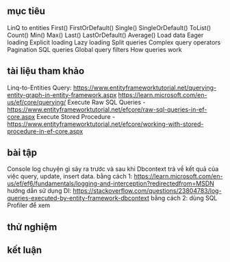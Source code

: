## mục tiêu
  LinQ to entities
    First()
    FirstOrDefault()
    Single()
    SingleOrDefault()
    ToList()
    Count()
    Min()
    Max()
    Last()
    LastOrDefault()
    Average()
  Load data
    Eager loading
    Explicit loading
    Lazy loading
  Split queries
  Complex query operators
  Pagination
  SQL queries
  Global query filters
  How queries work
  
## tài liệu tham khảo
  Linq-to-Entities Query: https://www.entityframeworktutorial.net/querying-entity-graph-in-entity-framework.aspx
  https://learn.microsoft.com/en-us/ef/core/querying/
  Execute Raw SQL Queries - https://www.entityframeworktutorial.net/efcore/raw-sql-queries-in-ef-core.aspx
  Execute Stored Procedure -  https://www.entityframeworktutorial.net/efcore/working-with-stored-procedure-in-ef-core.aspx
## bài tập
  Console log chuyện gì sảy ra trước và sau khi Dbcontext trả về kết quả của việc query, update, insert data.
  bằng cách 1: https://learn.microsoft.com/en-us/ef/ef6/fundamentals/logging-and-interception?redirectedfrom=MSDN
    hướng dẫn sử dụng DI: https://stackoverflow.com/questions/23804783/log-queries-executed-by-entity-framework-dbcontext
  bằng cách 2: dùng SQL Profiler để xem 
## thử nghiệm
## kết luận